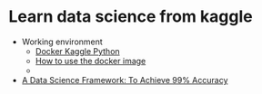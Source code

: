 # Learn data science from kaggle

* Working environment
    + [Docker Kaggle Python](https://github.com/kaggle/docker-python)
    + [How to use the docker image](http://blog.kaggle.com/2016/02/05/how-to-get-started-with-data-science-in-containers/)
    + 
* [A Data Science Framework: To Achieve 99% Accuracy
](https://www.kaggle.com/ldfreeman3/a-data-science-framework-to-achieve-99-accuracy)
